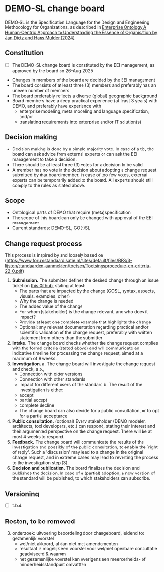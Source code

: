 # DEMO-SL change board

DEMO-SL is the Specification Language for the Design and Engineering Methodology for Organizations, as described in [Enterprise Ontology
A Human-Centric Approach to Understanding the Essence of Organisation by Jan Dietz and Hans Mulder (2024)](https://link.springer.com/book/10.1007/978-3-031-53361-7)

## Constitution
- [ ] The DEMO-SL change board is constituted by the EEI management, as approved by the board on 26-Aug-2025
- Changes in members of the board are decided by the EEI management
- The board consists of at least three (3) members and preferably has an uneven number of members
- The board preferably reflects a diverse (global) geographic background
- Board members have a deep practical experience (at least 3 years) with DEMO, and preferably have experience with
  + enterprise modeling, meta modeling and language specification, and/or
  + translating requirements into enterprise and/or IT solution(s)
 
## Decision making
- Decision making is done by a simple majority vote. In case of a tie, the board can ask advice from external experts or can ask the EEI management to take a decision.
- There should be at least three (3) votes for a decision to be valid.
- A member has no vote in the decision about adopting a change request submitted by that board member. In case of too few votes, external experts can be temporarily added to the board. All experts should still comply to the rules as stated above.

## Scope
- Ontological parts of DEMO that require (meta)specification
- The scope of this board can only be changed with approval of the EEI management
- Current standards: DEMO-SL, GO(-)SL

## Change request process
This process is inspired by and loosely based on (https://www.forumstandaardisatie.nl/sites/default/files/BFS/3-lijsten/standaarden-aanmelden/toetsen/Toetsingsprocedure-en-criteria-22_0.pdf)

1. **Submission.**
  The submitter defines the desired change through an issue ticket on [this Github](https://github.com/EE-institute/demo/issues), stating at least:
    - The parts that are impacted by the change (GOSL, syntax, aspects, visuals, examples, other)
    - Why the change is needed
    - The added value of the change
    - For whom (stakeholder) is the change relevant, and who does it impact?
    - Provide at least one complete example that highlights the change
    - Optional: any relevant documentation regarding practical and/or scientific validation of the change request, preferably with written statement from others than the submitter
2. **Intake.**
  The change board checks whether the change request complies with the formal criteria (stated above) and will communicate an indicative timeline for processing the change request, aimed at a maximum of 8 weeks.
3. **Investigation.**
   a. The change board will investigate the change request and check, a.o.,
    - Connection with older versions
    - Connection with other standards
    - Impact for different users of the standard
   b. The result of the investigation is either:
    - accept
    - partial accept
    - complete decline
    - The change board can also decide for a public consultation, or to opt for a partial acceptance
5. **Public consultation.** (optional)
  Every stakeholder (DEMO modeler, architects, tool developers, etc.) can respond, stating their interest and their argumented perspective on the change request.
  There will be at most 4 weeks to respond.
6. **Feedback.**
  The change board will communicate the results of the investigation and possibly of the public consultation, to enable the `right of reply'. Such a 'discussion' may lead to a change in the original change request, and in extreme cases may lead to reverting the process to the investigation step (3).
7. **Decision and publication.**
  The board finalizes the decision and publishes the decision. In case of a (partial) adoption, a new version of the standard will be published, to which stakeholders can subscribe.

## Versioning
- [ ] t.b.d.

## Resten, to be removed
3. onderzoek: ⁠uitvoering beoordeling door changeboard,
   leidend tot gezamenlijk voorstel
   - wel/niet akkoord, al dan niet met amendementen
   - resultaat is mogelijk een voorstel voor wel/niet openbare consultatie geadviseerd & waarom
   - het gezamenlijke voorstel kan overigens een meerderheids- of minderheidsstandpunt omvattten

